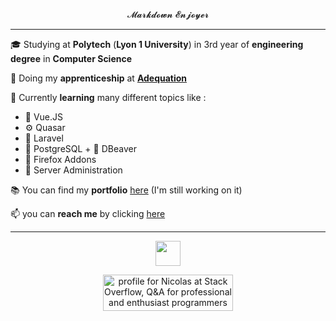  <p align="center">  𝓜𝓪𝓻𝓴𝓭𝓸𝔀𝓷 𝓔𝓷𝓳𝓸𝔂𝓮𝓻 </p>
 
 ***
   
 🎓 Studying at **Polytech** (**Lyon 1 University**) in 3rd year of **engineering degree** in **Computer Science**  
 
 👔 Doing my **apprenticeship** at [**Adequation**](https://adequation.fr/) 

 🌱 Currently **learning** many different topics like :  
   - 👀 Vue.JS
   - ⚙️ Quasar 
   - 🔴 Laravel
   - 🐘 PostgreSQL + 🦫 DBeaver
   - 🦊 Firefox Addons  
   - 🐧 Server Administration
   
📚 You can find my **portfolio** [here](https://nicolasguruphat.github.io/online-cv/) (I'm still working on it)
 
 <!--
  
📃 You can also find my **Mardown CV** [here](https://github.com/NicolasGuruphat/CV)  

![My most used languages](https://github-readme-stats.vercel.app/api/top-langs?username=NicolasGuruphat&show_icons=true&count_private=true)
  -->
📫 you can **reach me** by clicking [here](mailto:nicolas.guruphat@gmail.com)  

 ***


<p align="center"><a href="https://www.codewars.com/users/Nicolas%20Guruphat"><img height="40" src="https://www.codewars.com/users/Nicolas%20Guruphat/badges/small"></a></p>

<p align="center"><a href="https://stackoverflow.com/users/19390218/nicolas"><img src="https://stackoverflow.com/users/flair/19390218.png" width="208" height="58" alt="profile for Nicolas at Stack Overflow, Q&amp;A for professional and enthusiast programmers" title="profile for Nicolas at Stack Overflow, Q&amp;A for professional and enthusiast programmers"></a></p>

